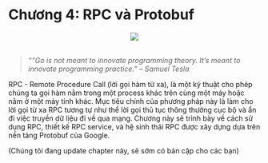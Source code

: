 # Chương 4: RPC và Protobuf

<div align="center">
	<img src="../images/ch4.png">
	<br/>
	<span align="center">
		<i></i>
	</span>
</div>
<br/>

>*““Go is not meant to innovate programming theory. It’s meant to innovate programming practice.” – Samuel Tesla*

RPC - Remote Procedure Call (lời gọi hàm từ xa), là một kỹ thuật cho phép chúng ta gọi hàm nằm trong một process khác trên cùng một máy hoặc nằm ở một máy tính khác. Mục tiêu chính của phương pháp này là làm cho lời gọi từ xa RPC tương tự như thể lời gọi thủ tục thông thường cục bộ và ẩn đi việc truyền dữ liệu đi về qua mạng. Chương này sẽ trình bày về cách sử dụng RPC, thiết kế RPC service, và hệ sinh thái RPC được xây dựng dựa trên nền tảng Protobuf của Google.

(Chúng tôi đang update chapter này, sẽ sớm có bản cập cho các bạn)